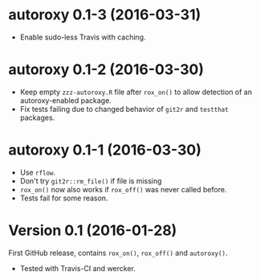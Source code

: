 # autoroxy 0.1-3 (2016-03-31)

- Enable sudo-less Travis with caching.


# autoroxy 0.1-2 (2016-03-30)

- Keep empty `zzz-autoroxy.R` file after `rox_on()` to allow detection of an autoroxy-enabled package.
- Fix tests failing due to changed behavior of `git2r` and `testthat` packages.


# autoroxy 0.1-1 (2016-03-30)

- Use `rflow`.
- Don't try `git2r::rm_file()` if file is missing
- `rox_on()` now also works if `rox_off()` was never called before.
- Tests fail for some reason.


Version 0.1 (2016-01-28)
===

First GitHub release, contains `rox_on()`, `rox_off()` and `autoroxy()`.

- Tested with Travis-CI and wercker.
